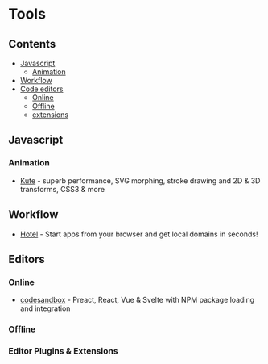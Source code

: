 # Tools

## Contents
* [Javascript](#js)
  * [Animation](#js-anim)
* [Workflow](#workflow)
* [Code editors](#editors)
  * [Online](#edit-online)
  * [Offline](#edit-offline)
  * [extensions](#edit-ext)


## Javascript

<h3 id="js-anim">Animation</h3>

* [Kute](https://thednp.github.io/kute.js/) - superb performance, SVG morphing, stroke drawing and 2D & 3D transforms, CSS3 & more

## Workflow

* [Hotel](https://github.com/typicode/hotel) - Start apps from your browser and get local domains in seconds!

## Editors

<h3 id="edit-online">Online</h3>

* [codesandbox](https://codesandbox.io/) - Preact, React, Vue & Svelte with NPM package loading and integration

<h3 id="edit-offline">Offline</h3>

<h3 id="edit-ext">Editor Plugins & Extensions</h3>
